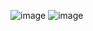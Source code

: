 ![image](https://github.com/user-attachments/assets/56a25ec0-60e2-4d37-aa4f-4c5a63ceefd8)
![image](https://github.com/user-attachments/assets/c762960d-c6ce-4242-b3c0-b470f29e0604)
